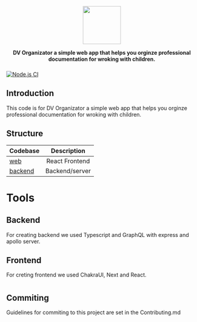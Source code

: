 <p align="center">
    <img height=100 src="https://raw.githubusercontent.com/fivanusec/DV-Organizator-WEB/master/src/img/logo.png?token=AOOXF255WVDMZJQUXS7MM7TAL45RI"/>
</p>
<p align="center">
  <strong>DV Organizator a simple web app that helps you orginze professional documentation for wroking with children.</strong>
</p>

<h3 align="center">
</h3>

[![Node.js CI](https://github.com/fivanusec/DV-Organizator/actions/workflows/node.js.yml/badge.svg)](https://github.com/fivanusec/DV-Organizator/actions/workflows/node.js.yml)

## Introduction

This code is for DV Organizator a simple web app that helps you orginze professional documentation for wroking with children.

## Structure

| Codebase           |  Description   |
| :----------------- | :------------: |
| [web](web)         | React Frontend |
| [backend](backend) | Backend/server |

# Tools

## Backend

For creating backend we used Typescript and GraphQL with express and apollo server.

## Frontend

For creting frontend we used ChakraUI, Next and React.

#

## Commiting

Guidelines for commiting to this project are set in the Contributing.md
